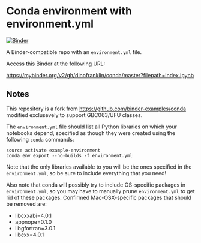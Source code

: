 # Conda environment with environment.yml

[![Binder](https://mybinder.org/badge_logo.svg)](https://mybinder.org/v2/gh/dinofranklin/conda/master?filepath=index.ipynb)

A Binder-compatible repo with an `environment.yml` file.

Access this Binder at the following URL:

https://mybinder.org/v2/gh/dinofranklin/conda/master?filepath=index.ipynb


## Notes

This repository is a fork from https://github.com/binder-examples/conda modified exclusevely to support GBC063/UFU classes.

The `environment.yml` file should list all Python libraries on which your notebooks
depend, specified as though they were created using the following `conda` commands:

```
source activate example-environment
conda env export --no-builds -f environment.yml
```

Note that the only libraries available to you will be the ones specified in
the `environment.yml`, so be sure to include everything that you need! 

Also note that conda will possibly try to include OS-specific packages in `environment.yml`, so you
may have to manually prune `environment.yml` to get rid of these packages. Confirmed Mac-OSX-specific
packages that should be removed are:

* libcxxabi=4.0.1
* appnope=0.1.0
* libgfortran=3.0.1
* libcxx=4.0.1
